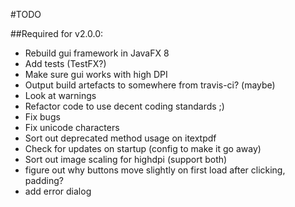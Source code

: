 #TODO

##Required for v2.0.0:

- Rebuild gui framework in JavaFX 8
- Add tests (TestFX?)
- Make sure gui works with high DPI
- Output build artefacts to somewhere from travis-ci? (maybe)
- Look at warnings
- Refactor code to use decent coding standards ;)
- Fix bugs
- Fix unicode characters
- Sort out deprecated method usage on itextpdf
- Check for updates on startup (config to make it go away)
- Sort out image scaling for highdpi (support both)
- figure out why buttons move slightly on first load after clicking, padding?
- add error dialog